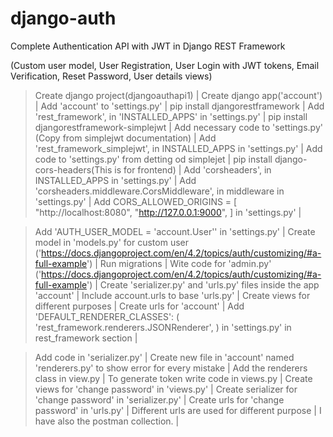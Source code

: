 # django-auth
Complete Authentication API with JWT in Django REST Framework

(Custom user model, User Registration, User Login with JWT tokens, Email Verification, Reset Password, User details views)

> Create django project(djangoauthapi1) | 
> Create django app('account') | 
> Add 'account' to 'settings.py' | 
> pip install djangorestframework | 
> Add 'rest_framework', in 'INSTALLED_APPS' in 'settings.py' | 
> pip install djangorestframework-simplejwt | 
> Add necessary code to 'settings.py' (Copy from simplejwt documentation) | 
> Add 'rest_framework_simplejwt', in INSTALLED_APPS in 'settings.py' | 
> Add code to 'settings.py' from detting od simplejet | 
> pip install django-cors-headers(This is for frontend) | 
> Add 'corsheaders', in INSTALLED_APPS in 'settings.py' | 
> Add 'corsheaders.middleware.CorsMiddleware', in middleware in 'settings.py' | 
> Add CORS_ALLOWED_ORIGINS = [
    "http://localhost:8080",
    "http://127.0.0.1:9000",
] in 'settings.py' | 

> Add 'AUTH_USER_MODEL = 'account.User'' in 'settings.py' | 
> Create model in 'models.py' for custom user ('https://docs.djangoproject.com/en/4.2/topics/auth/customizing/#a-full-example') | 
> Run migrations | 
> Wite code for 'admin.py' ('https://docs.djangoproject.com/en/4.2/topics/auth/customizing/#a-full-example') | 
> Create 'serializer.py' and 'urls.py' files inside the app 'account' | 
> Include account.urls to base 'urls.py' | 
> Create views for different purposes | 
> Create urls for 'account' | 
> Add 'DEFAULT_RENDERER_CLASSES': (
        'rest_framework.renderers.JSONRenderer',
    ) in 'settings.py' in rest_framework section | 

> Add code in 'serializer.py' | 
> Create new file in 'account' named 'renderers.py' to show error for every mistake | 
> Add the renderers class in view.py | 
> To generate token write code in views.py | 
> Create views for 'change password' in 'views.py' | 
> Create serializer for 'change password' in 'serializer.py' | 
> Create urls for 'change password' in 'urls.py' | 
> Different urls are used for different purpose | 
> I have also the postman collection. | 

